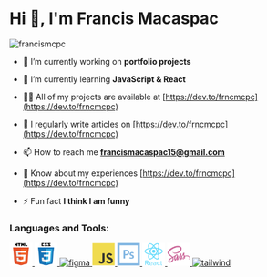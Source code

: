 <h1 align="left">Hi 👋, I'm Francis Macaspac</h1>

<p align="left"> <img src="https://komarev.com/ghpvc/?username=francismcpc&label=Profile%20views&color=0e75b6&style=flat" alt="francismcpc" /> </p>

- 🔭 I’m currently working on **portfolio projects**

- 🌱 I’m currently learning **JavaScript & React**

- 👨‍💻 All of my projects are available at [https://dev.to/frncmcpc](https://dev.to/frncmcpc)

- 📝 I regularly write articles on [https://dev.to/frncmcpc](https://dev.to/frncmcpc)

- 📫 How to reach me **francismacaspac15@gmail.com**

- 📄 Know about my experiences [https://dev.to/frncmcpc](https://dev.to/frncmcpc)

- ⚡ Fun fact **I think I am funny**

<p align="left">
</p>

<h3 align="left">Languages and Tools:</h3>
<p align="left">
   <a href="https://www.w3.org/html/" target="_blank" rel="noreferrer"> <img src="https://raw.githubusercontent.com/devicons/devicon/master/icons/html5/html5-original-wordmark.svg" alt="html5" width="40" height="40"/> </a>
  <a href="https://www.w3schools.com/css/" target="_blank" rel="noreferrer"> <img src="https://raw.githubusercontent.com/devicons/devicon/master/icons/css3/css3-original-wordmark.svg" alt="css3" width="40" height="40"/> </a>
  <a href="https://www.figma.com/" target="_blank" rel="noreferrer"> <img src="https://www.vectorlogo.zone/logos/figma/figma-icon.svg" alt="figma" width="40" height="40"/> </a> 
  <a href="https://developer.mozilla.org/en-US/docs/Web/JavaScript" target="_blank" rel="noreferrer"> <img src="https://raw.githubusercontent.com/devicons/devicon/master/icons/javascript/javascript-original.svg" alt="javascript" width="40" height="40"/> </a> 
  <a href="https://www.photoshop.com/en" target="_blank" rel="noreferrer"> <img src="https://raw.githubusercontent.com/devicons/devicon/master/icons/photoshop/photoshop-line.svg" alt="photoshop" width="40" height="40"/> </a> 
  <a href="https://reactjs.org/" target="_blank" rel="noreferrer"> <img src="https://raw.githubusercontent.com/devicons/devicon/master/icons/react/react-original-wordmark.svg" alt="react" width="40" height="40"/> </a> 
  <a href="https://sass-lang.com" target="_blank" rel="noreferrer"> <img src="https://raw.githubusercontent.com/devicons/devicon/master/icons/sass/sass-original.svg" alt="sass" width="40" height="40"/> </a> 
  <a href="https://tailwindcss.com/" target="_blank" rel="noreferrer"> <img src="https://www.vectorlogo.zone/logos/tailwindcss/tailwindcss-icon.svg" alt="tailwind" width="40" height="40"/> </a> 
</p>





